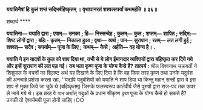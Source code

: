 **ययातिनैषां हि कुलं शप्तं सद्भिर्बहिष्कृतम् ।** **वृथापानरतं शश्वत्सपर्यां कथमर्हति ॥ ३६॥** 

शब्दार्थ **** 

**ययातिना—** **ययाति द्वारा** **; एषाम्—** **उनका** **; हि—** **निस्सन्देह** **; कुलम्—** **कुल** **; शप्तम्—** **शापित** **; सद्भि:—** **शिष्ट लोगों द्वारा** **; बहि:-** **कृतम्—** **निकाला हुआ** **; वृथा—** **व्यर्थ** **; पान—** **सुरापान** **; रतम्—** **लत लगी हुई** **; शश्वत्—** **सदैव** **; सपर्याम्—** **पूजा के लिए** **;** **कथम्—** **कैसे** **; अर्हति—** **वह योग्य है।** **.** 

**ययाति ने इन यादवों के कुल को शाप दिया था, तभी से ये लोग ईमानदार व्यक्तियों द्वारा** **बहिष्कृत कर दिये गये और इन्हें सुरापान की लत पड़ गई। तब भला कृष्ण पूजा के योग्य कैसे** **है?** **तात्पर्य :** श्रील विश्वनाथ चक्रवर्ती ने शिशुपाल के वचनों का शि्लष्ट अर्थ यह दिखाने के लिए दिया है कि वह किस तरह कृष्ण तथा उनके यदुवंश की अनचाहे प्रशंसा करता रहा, ''यद्यपि यदुवंशियों को ययाति ने शाप दिया था किन्तु महान् सन्तों द्वारा वे इस शाप से मुक्त किये जा चुके थे (बहिष्कृतम्) जिसके फलस्वरूप कार्तवीर्य जैसे पुरुषों द्वारा राज-पद तक ऊपर ले जाये गये थे। इस तरह वे *पान*  अर्थात् यदुओं के प्रधान श्रीकृष्ण *वृथा* पूजा के योग्य कैसे हो सकते हैं? उनकी तो ऐश्वर्यमयी पूजा होनी चाहिए।ÓÓ  